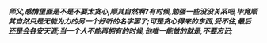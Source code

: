 ***师父,感情里面是不是不要太贪心,顺其自然啊?有时候,勉强一些没没关系吧,毕竟顺其自然只是无能为力的另一个好听的名字罢了;可是贪心得来的东西,受不住,最后还是会各安天涯;当一个人不能再拥有的时候,他唯一能做的就是,不要忘记;***